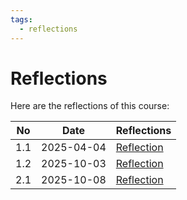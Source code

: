 ```yaml
---
tags:
  - reflections
---
```


# Reflections

Here are the reflections of this course:

No |Date      |Reflections
---|----------|--------------------------------
1.1|2025-04-04|[Reflection](20250404/README.md)
1.2|2025-10-03|[Reflection](20251003/README.md)
2.1|2025-10-08|[Reflection](20251008/README.md)
